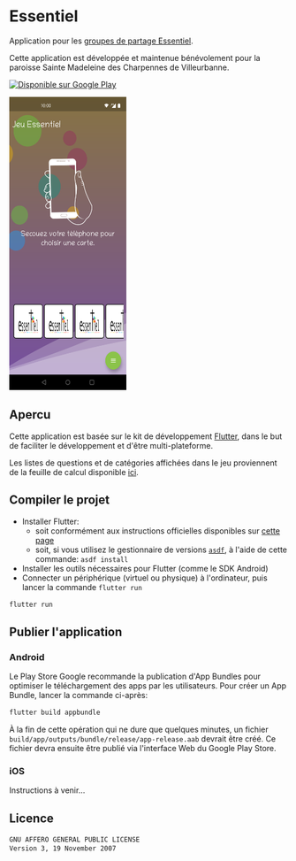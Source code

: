 # Essentiel

Application pour les [groupes de partage Essentiel](https://www.saintemadeleinevilleurbanne.fr/groupe-essentiel/).

Cette application est développée et maintenue bénévolement pour la paroisse Sainte Madeleine des Charpennes de Villeurbanne.

<a href='https://play.google.com/store/apps/details?id=app.essentiel&hl=fr&gl=FR&pcampaignid=pcampaignidMKT-Other-global-all-co-prtnr-py-PartBadge-Mar2515-1'><img alt='Disponible sur Google Play' src='https://play.google.com/intl/en_us/badges/static/images/badges/fr_badge_web_generic.png' style="height: 250px; width:97px;"/></a>

<img src="deployment/google_play/screenshots/phone/screen-0.png" alt="Preview" style="height: 530px; width:212px;"/>

## Apercu

Cette application est basée sur le kit de développement [Flutter](https://flutter.dev/),
dans le but de faciliter le développement et d'être multi-plateforme.

Les listes de questions et de catégories affichées dans le jeu
proviennent de la feuille de calcul disponible [ici](https://docs.google.com/spreadsheets/d/1cR8lE6eCvDrgUXAVD1bmm36j6v5MtOEurSOAEfrTcCI/edit#gid=0).

## Compiler le projet

- Installer Flutter:
  - soit conformément aux instructions officielles disponibles sur [cette page](https://docs.flutter.dev/get-started/install)
  - soit, si vous utilisez le gestionnaire de versions [`asdf`](https://asdf-vm.com/), à l'aide de cette commande: `asdf install`
- Installer les outils nécessaires pour Flutter (comme le SDK Android)
- Connecter un périphérique (virtuel ou physique) à l'ordinateur, puis lancer la commande `flutter run`

```bash
flutter run
```

## Publier l'application

### Android

Le Play Store Google recommande la publication d'App Bundles pour optimiser le téléchargement des apps par les utilisateurs.
Pour créer un App Bundle, lancer la commande ci-après:

```bash
flutter build appbundle
```

À la fin de cette opération qui ne dure que quelques minutes, un fichier `build/app/outputs/bundle/release/app-release.aab` devrait être créé.
Ce fichier devra ensuite être publié via l'interface Web du Google Play Store.

### iOS

Instructions à venir...

## Licence

    GNU AFFERO GENERAL PUBLIC LICENSE
    Version 3, 19 November 2007

